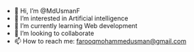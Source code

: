 - 👋 Hi, I’m @MdUsmanF
- 👀 I’m interested in Artificial intelligence
- 🌱 I’m currently learning Web development
- 💞️ I’m looking to collaborate
- 📫 How to reach me: farooqmohammedusman@gmail.com

<!---
MdUsmanF/MdUsmanF is a ✨ special ✨ repository because its `README.md` (this file) appears on your GitHub profile.
You can click the Preview link to take a look at your changes.
--->
